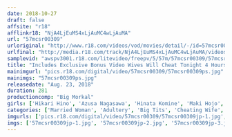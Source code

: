 ```yaml
---
date: 2018-10-27
draft: false
affsite: "r18"
afflinkr18: "NjA4LjEuMS4xLjAuMC4wLjAuMA"
url: "57mcsr00309"
urloriginal: "http://www.r18.com/videos/vod/movies/detail/-/id=57mcsr00309"
urlfinal: "http://media.r18.com/track/NjA4LjEuMS4xLjAuMC4wLjAuMA/videos/vod/movies/detail/-/id=57mcsr00309"
samplevid: "awspv3001.r18.com/litevideo/freepv/5/57m/57mcsr00309/57mcsr00309_dmb_w.mp4"
title: "Includes Exclusive Bonus Video Wives Will Cheat Tonight 4 Hours 12 Women"
mainimgurl: "pics.r18.com/digital/video/57mcsr00309/57mcsr00309ps.jpg"
mainimgs: "57mcsr00309ps.jpg"
releasedate: "Aug. 23, 2018"
duration: 281
productioncomp: "Big Morkal"
girls: ['Hikari Hino', 'Azusa Nagasawa', 'Hinata Komine', 'Maki Hojo', 'Sayuki Kanno', 'Erika Kitagawa', 'Yu Shinoda', 'Akari Asagiri', 'Mao Kurata', 'Mao Hamasaki']
categories: ['Married Woman', 'Adultery', 'Big Tits', 'Cheating Wife', 'Creampie', 'Over 4 Hours', 'Hi-Def']
imgurls: ['pics.r18.com/digital/video/57mcsr00309/57mcsr00309jp-1.jpg', 'pics.r18.com/digital/video/57mcsr00309/57mcsr00309jp-2.jpg', 'pics.r18.com/digital/video/57mcsr00309/57mcsr00309jp-3.jpg', 'pics.r18.com/digital/video/57mcsr00309/57mcsr00309jp-4.jpg', 'pics.r18.com/digital/video/57mcsr00309/57mcsr00309jp-5.jpg', 'pics.r18.com/digital/video/57mcsr00309/57mcsr00309jp-6.jpg', 'pics.r18.com/digital/video/57mcsr00309/57mcsr00309jp-7.jpg', 'pics.r18.com/digital/video/57mcsr00309/57mcsr00309jp-8.jpg', 'pics.r18.com/digital/video/57mcsr00309/57mcsr00309jp-9.jpg', 'pics.r18.com/digital/video/57mcsr00309/57mcsr00309jp-10.jpg', 'pics.r18.com/digital/video/57mcsr00309/57mcsr00309jp-11.jpg', 'pics.r18.com/digital/video/57mcsr00309/57mcsr00309jp-12.jpg', 'pics.r18.com/digital/video/57mcsr00309/57mcsr00309jp-13.jpg', 'pics.r18.com/digital/video/57mcsr00309/57mcsr00309jp-14.jpg', 'pics.r18.com/digital/video/57mcsr00309/57mcsr00309jp-15.jpg', 'pics.r18.com/digital/video/57mcsr00309/57mcsr00309jp-16.jpg', 'pics.r18.com/digital/video/57mcsr00309/57mcsr00309jp-17.jpg', 'pics.r18.com/digital/video/57mcsr00309/57mcsr00309jp-18.jpg', 'pics.r18.com/digital/video/57mcsr00309/57mcsr00309jp-19.jpg', 'pics.r18.com/digital/video/57mcsr00309/57mcsr00309jp-20.jpg']
imgs: ['57mcsr00309jp-1.jpg', '57mcsr00309jp-2.jpg', '57mcsr00309jp-3.jpg', '57mcsr00309jp-4.jpg', '57mcsr00309jp-5.jpg', '57mcsr00309jp-6.jpg', '57mcsr00309jp-7.jpg', '57mcsr00309jp-8.jpg', '57mcsr00309jp-9.jpg', '57mcsr00309jp-10.jpg', '57mcsr00309jp-11.jpg', '57mcsr00309jp-12.jpg', '57mcsr00309jp-13.jpg', '57mcsr00309jp-14.jpg', '57mcsr00309jp-15.jpg', '57mcsr00309jp-16.jpg', '57mcsr00309jp-17.jpg', '57mcsr00309jp-18.jpg', '57mcsr00309jp-19.jpg', '57mcsr00309jp-20.jpg']
---
```

